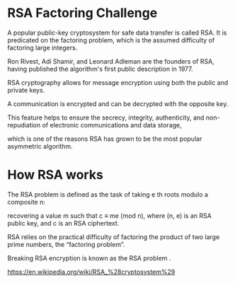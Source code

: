 # RSA Factoring Challenge
A popular public-key cryptosystem for safe data transfer is called RSA. It is predicated on the factoring problem, which is the assumed difficulty of factoring large integers. 

Ron Rivest, Adi Shamir, and Leonard Adleman are the founders of RSA, having published the algorithm's first public description in 1977.

RSA cryptography allows for message encryption using both the public and private keys.

A communication is encrypted and can be decrypted with the opposite key.

This feature helps to ensure the secrecy, integrity, authenticity, and non-repudiation of electronic communications and data storage,
 
which is one of the reasons RSA has grown to be the most popular asymmetric algorithm.

# How RSA works

The RSA problem is defined as the task of taking e th roots modulo a composite n: 

recovering a value m such that c ≡ me (mod n), where (n, e) is an RSA public key, and c is an RSA ciphertext. 

RSA relies on the practical difficulty of factoring the product of two large prime numbers, the “factoring problem”. 

Breaking RSA encryption is known as the RSA problem .

https://en.wikipedia.org/wiki/RSA_%28cryptosystem%29
